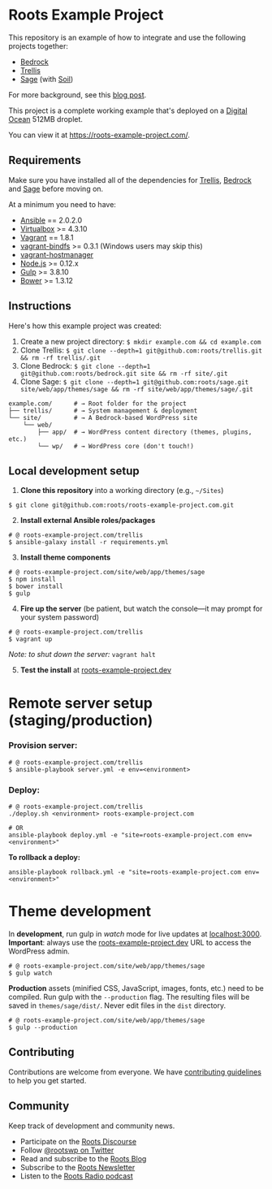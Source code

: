 # Roots Example Project

This repository is an example of how to integrate and use the following projects together:

* [Bedrock](https://github.com/roots/bedrock)
* [Trellis](https://github.com/roots/trellis)
* [Sage](https://github.com/roots/sage) (with [Soil](https://github.com/roots/soil))

For more background, see this [blog post](https://roots.io/a-modern-wordpress-example/).

This project is a complete working example that's deployed on a [Digital Ocean](https://roots.io/r/digitalocean/) 512MB droplet.

You can view it at https://roots-example-project.com/.

## Requirements

Make sure you have installed all of the dependencies for [Trellis](https://github.com/roots/trellis#requirements), [Bedrock](https://github.com/roots/bedrock#requirements) and [Sage](https://github.com/roots/sage#requirements) before moving on.

At a minimum you need to have:

* [Ansible](http://docs.ansible.com/ansible/intro_installation.html#latest-releases-via-pip) == 2.0.2.0
* [Virtualbox](https://www.virtualbox.org/wiki/Downloads) >= 4.3.10
* [Vagrant](http://www.vagrantup.com/downloads.html) == 1.8.1
* [vagrant-bindfs](https://github.com/gael-ian/vagrant-bindfs#installation) >= 0.3.1 (Windows users may skip this)
* [vagrant-hostmanager](https://github.com/smdahlen/vagrant-hostmanager#installation)
* [Node.js](http://nodejs.org/) >= 0.12.x
* [Gulp](https://github.com/gulpjs/gulp/blob/master/docs/getting-started.md) >= 3.8.10
* [Bower](https://github.com/bower/bower/blob/master/README.md#install) >= 1.3.12

## Instructions

Here's how this example project was created:

1. Create a new project directory: `$ mkdir example.com && cd example.com`
2. Clone Trellis: `$ git clone --depth=1 git@github.com:roots/trellis.git && rm -rf trellis/.git`
3. Clone Bedrock: `$ git clone --depth=1 git@github.com:roots/bedrock.git site && rm -rf site/.git`
4. Clone Sage: `$ git clone --depth=1 git@github.com:roots/sage.git site/web/app/themes/sage && rm -rf site/web/app/themes/sage/.git`

```shell
example.com/      # → Root folder for the project
├── trellis/      # → System management & deployment
└── site/         # → A Bedrock-based WordPress site
    └── web/
        ├── app/  # → WordPress content directory (themes, plugins, etc.)
        └── wp/   # → WordPress core (don't touch!)
```

## Local development setup

1. **Clone this repository** into a working directory (e.g., `~/Sites`)
  ```shell
  $ git clone git@github.com:roots/roots-example-project.com.git
  ```

2. **Install external Ansible roles/packages**
  ```shell
  # @ roots-example-project.com/trellis
  $ ansible-galaxy install -r requirements.yml
  ```

3. **Install theme components**
  ```shell
  # @ roots-example-project.com/site/web/app/themes/sage
  $ npm install
  $ bower install
  $ gulp
  ```

4. **Fire up the server** (be patient, but watch the console––it may prompt for your system password)
  ```shell
  # @ roots-example-project.com/trellis
  $ vagrant up
  ```
  _Note: to shut down the server:_ `vagrant halt`

5. **Test the install** at [roots-example-project.dev](http://roots-example-project.dev/)

# Remote server setup (staging/production)

### Provision server:
```shell
# @ roots-example-project.com/trellis
$ ansible-playbook server.yml -e env=<environment>
```

### Deploy:
```shell
# @ roots-example-project.com/trellis
./deploy.sh <environment> roots-example-project.com

# OR
ansible-playbook deploy.yml -e "site=roots-example-project.com env=<environment>"
```

**To rollback a deploy:**
```shell
ansible-playbook rollback.yml -e "site=roots-example-project.com env=<environment>"
```

# Theme development

In **development**, run gulp in _watch_ mode for live updates at [localhost:3000](http://localhost:3000). **Important**: always use the [roots-example-project.dev](http://roots-example-project.dev/wp/wp-admin/) URL to access the WordPress admin.
```shell
# @ roots-example-project.com/site/web/app/themes/sage
$ gulp watch
```

**Production** assets (minified CSS, JavaScript, images, fonts, etc.) need to be compiled. Run gulp with the `--production` flag. The resulting files will be saved in `themes/sage/dist/`. Never edit files in the `dist` directory.

```shell
# @ roots-example-project.com/site/web/app/themes/sage
$ gulp --production
```

## Contributing

Contributions are welcome from everyone. We have [contributing guidelines](https://github.com/roots/guidelines/blob/master/CONTRIBUTING.md) to help you get started.

## Community

Keep track of development and community news.

* Participate on the [Roots Discourse](https://discourse.roots.io/)
* Follow [@rootswp on Twitter](https://twitter.com/rootswp)
* Read and subscribe to the [Roots Blog](https://roots.io/blog/)
* Subscribe to the [Roots Newsletter](https://roots.io/subscribe/)
* Listen to the [Roots Radio podcast](https://roots.io/podcast/)
